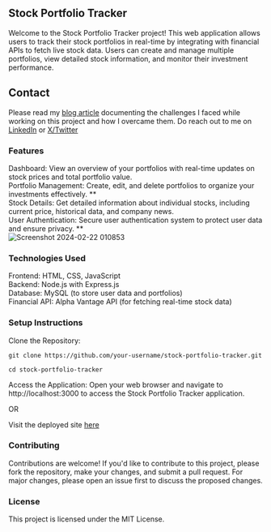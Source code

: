 ## Stock Portfolio Tracker
Welcome to the Stock Portfolio Tracker project! This web application allows users to track their stock portfolios in real-time by integrating with financial APIs to fetch live stock data. Users can create and manage multiple portfolios, view detailed stock information, and monitor their investment performance.

## Contact<br>
Please read my [blog article](https://medium.com/@smambo85/the-challenges-of-creating-my-first-portfolio-project-and-how-i-overcame-them-aa117b1d94ff) documenting the challenges I faced while working on this project and how I overcame them.
Do reach out to me on [LinkedIn](https://www.linkedin.com/in/simamnkele-njoli-0950271b1?lipi=urn%3Ali%3Apage%3Ad_flagship3_profile_view_base_contact_details%3B343vp2yvTOWKyIXiRwlL9Q%3D%3D) or [X/Twitter](https://twitter.com/smamboDev)

### Features
Dashboard: View an overview of your portfolios with real-time updates on stock prices and total portfolio value.<br>
Portfolio Management: Create, edit, and delete portfolios to organize your investments effectively. **<br>
Stock Details: Get detailed information about individual stocks, including current price, historical data, and company news.<br>
User Authentication: Secure user authentication system to protect user data and ensure privacy. **<br>
![Screenshot 2024-02-22 010853](https://github.com/Smambo/portfolio-project/assets/113464914/ea0940a4-b98a-4ab0-983d-7bda2006073f)


### Technologies Used
Frontend: HTML, CSS, JavaScript<br>
Backend: Node.js with Express.js<br>
Database: MySQL  (to store user data and portfolios)<br>
Financial API: Alpha Vantage API (for fetching real-time stock data)<br>

### Setup Instructions
Clone the Repository:

```
git clone https://github.com/your-username/stock-portfolio-tracker.git
```

```
cd stock-portfolio-tracker
```

Access the Application:
Open your web browser and navigate to http://localhost:3000 to access the Stock Portfolio Tracker application.

OR

Visit the deployed site [here](https://smambo.github.io/portfolio-project/)

### Contributing
Contributions are welcome! If you'd like to contribute to this project, please fork the repository, make your changes, and submit a pull request. For major changes, please open an issue first to discuss the proposed changes.

### License
This project is licensed under the MIT License.

